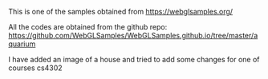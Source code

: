 This is one of the samples obtained from https://webglsamples.org/

All the codes are obtained from the github repo: https://github.com/WebGLSamples/WebGLSamples.github.io/tree/master/aquarium

I have added an image of a house and tried to add some changes for one of courses cs4302
